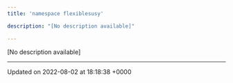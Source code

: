 ```yaml
---
title: 'namespace flexiblesusy'

description: "[No description available]"

---
```







[No description available]






-------------------------------

Updated on 2022-08-02 at 18:18:38 +0000